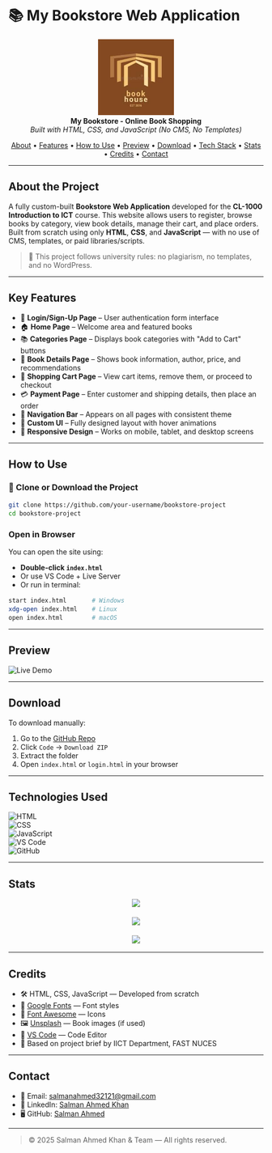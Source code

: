# 📚 My Bookstore Web Application

<div align="center">
  <img src="logoo.jpeg" width="150" alt="Bookstore Logo"><br>
  <b>My Bookstore - Online Book Shopping</b><br>
  <i>Built with HTML, CSS, and JavaScript (No CMS, No Templates)</i>
</div>

<p align="center">
  <a href="#about-the-project">About</a> •
  <a href="#key-features">Features</a> •
  <a href="#how-to-use">How to Use</a> •
  <a href="#preview">Preview</a> •
  <a href="#download">Download</a> •
  <a href="#technologies-used">Tech Stack</a> •
  <a href="#stats">Stats</a> •
  <a href="#credits">Credits</a> •
  <a href="#contact">Contact</a>
</p>

---

##  About the Project

A fully custom-built **Bookstore Web Application** developed for the **CL-1000 Introduction to ICT** course. This website allows users to register, browse books by category, view book details, manage their cart, and place orders. Built from scratch using only **HTML**, **CSS**, and **JavaScript** — with no use of CMS, templates, or paid libraries/scripts.

> 📝 This project follows university rules: no plagiarism, no templates, and no WordPress.

---

##  Key Features

- 🔐 **Login/Sign-Up Page** – User authentication form interface  
- 🏠 **Home Page** – Welcome area and featured books  
- 📚 **Categories Page** – Displays book categories with "Add to Cart" buttons  
- 📖 **Book Details Page** – Shows book information, author, price, and recommendations  
- 🛒 **Shopping Cart Page** – View cart items, remove them, or proceed to checkout  
- 💳 **Payment Page** – Enter customer and shipping details, then place an order  
- 🔗 **Navigation Bar** – Appears on all pages with consistent theme  
- 🎨 **Custom UI** – Fully designed layout with hover animations  
- 📱 **Responsive Design** – Works on mobile, tablet, and desktop screens  

---

##  How to Use

### 🔽 Clone or Download the Project

```bash
git clone https://github.com/your-username/bookstore-project
cd bookstore-project
```

###  Open in Browser

You can open the site using:

- **Double-click `index.html`**
- Or use VS Code + Live Server
- Or run in terminal:
```bash
start index.html       # Windows
xdg-open index.html    # Linux
open index.html        # macOS
```

---

##  Preview


![Live Demo](bookstore_demo.gif)

---

##  Download

To download manually:

1. Go to the [GitHub Repo](https://github.com/salman-ahmed-2/Bookstore-Website)
2. Click `Code` → `Download ZIP`
3. Extract the folder
4. Open `index.html` or `login.html` in your browser

---

##  Technologies Used

![HTML](https://img.shields.io/badge/HTML5-orange)  
![CSS](https://img.shields.io/badge/CSS3-blue)  
![JavaScript](https://img.shields.io/badge/JavaScript-ES6-yellow)  
![VS Code](https://img.shields.io/badge/IDE-VSCode-informational)  
![GitHub](https://img.shields.io/badge/Hosted-Local-lightgrey)

---

##  Stats

<p align="center">
  <img src="https://github-readme-streak-stats.herokuapp.com/?user=your-username&theme=dark&hide_border=true" />
  <br><br>
  <img src="https://github-readme-stats.vercel.app/api?username=your-username&show_icons=true&theme=dark&hide_border=true" />
  <br><br>
  <img src="https://github-readme-stats.vercel.app/api/top-langs/?username=your-username&layout=compact&theme=dark&hide_border=true" />
</p>

---

##  Credits

- 🛠 HTML, CSS, JavaScript — Developed from scratch  
- 🎨 [Google Fonts](https://fonts.google.com/) — Font styles  
- 🌟 [Font Awesome](https://fontawesome.com/) — Icons  
- 🖼️ [Unsplash](https://unsplash.com/) — Book images (if used)  
- 🚀 [VS Code](https://code.visualstudio.com/) — Code Editor  
- 📜 Based on project brief by IICT Department, FAST NUCES  

---

##  Contact

- 📧 Email: [salmanahmed32121@gmail.com](mailto:salmanahmed32121@gmail.com)  
- 💼 LinkedIn: [Salman Ahmed Khan](https://www.linkedin.com/in/salman-ahmed-khan-843240226)  
- 🖥️ GitHub: [Salman Ahmed](https://github.com/salman-ahmed-2)

---

> © 2025 Salman Ahmed Khan & Team — All rights reserved.

